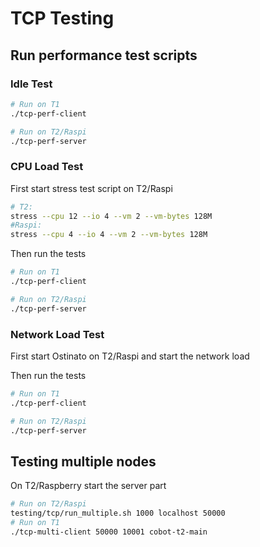 # TCP Testing

## Run performance test scripts


### Idle Test

```bash
# Run on T1
./tcp-perf-client

# Run on T2/Raspi
./tcp-perf-server
```

### CPU Load Test

First start stress test script on T2/Raspi

```bash
# T2:
stress --cpu 12 --io 4 --vm 2 --vm-bytes 128M
#Raspi:
stress --cpu 4 --io 4 --vm 2 --vm-bytes 128M

```

Then run the tests

```bash
# Run on T1
./tcp-perf-client

# Run on T2/Raspi
./tcp-perf-server
```

### Network Load Test

First start Ostinato on T2/Raspi and start the network load

Then run the tests

```bash
# Run on T1
./tcp-perf-client

# Run on T2/Raspi
./tcp-perf-server
```

## Testing multiple nodes

On T2/Raspberry start the server part

```bash
# Run on T2/Raspi
testing/tcp/run_multiple.sh 1000 localhost 50000
# Run on T1
./tcp-multi-client 50000 10001 cobot-t2-main

```